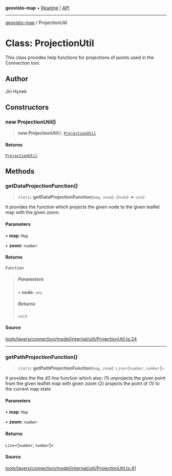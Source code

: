 **geovisto-map** • [Readme](../README.md) \| [API](../globals.md)

***

[geovisto-map](../README.md) / ProjectionUtil

# Class: ProjectionUtil

This class provides help functions for projections of points used in the Connection tool.

## Author

Jiri Hynek

## Constructors

### new ProjectionUtil()

> **new ProjectionUtil**(): [`ProjectionUtil`](ProjectionUtil.md)

#### Returns

[`ProjectionUtil`](ProjectionUtil.md)

## Methods

### getDataProjectionFunction()

> `static` **getDataProjectionFunction**(`map`, `zoom`): (`node`) => `void`

It provides the function which projects the given node to the given leaflet map with the given zoom.

#### Parameters

• **map**: `Map`

• **zoom**: `number`

#### Returns

`Function`

> ##### Parameters
>
> • **node**: `any`
>
> ##### Returns
>
> `void`
>

#### Source

[tools/layers/connection/model/internal/util/ProjectionUtil.ts:24](https://github.com/geovisto/geovisto-map/blob/5ee2cb5d45c19062fc8fc6beefa2848c076518b6/src/tools/layers/connection/model/internal/util/ProjectionUtil.ts#L24)

***

### getPathProjectionFunction()

> `static` **getPathProjectionFunction**(`map`, `zoom`): `Line`\<[`number`, `number`]\>

It provides the the d3 line function which also:
(1) unprojects the given point from the given leaflet map with given zoom
(2) projects the point of (1) to the current map state

#### Parameters

• **map**: `Map`

• **zoom**: `number`

#### Returns

`Line`\<[`number`, `number`]\>

#### Source

[tools/layers/connection/model/internal/util/ProjectionUtil.ts:41](https://github.com/geovisto/geovisto-map/blob/5ee2cb5d45c19062fc8fc6beefa2848c076518b6/src/tools/layers/connection/model/internal/util/ProjectionUtil.ts#L41)

